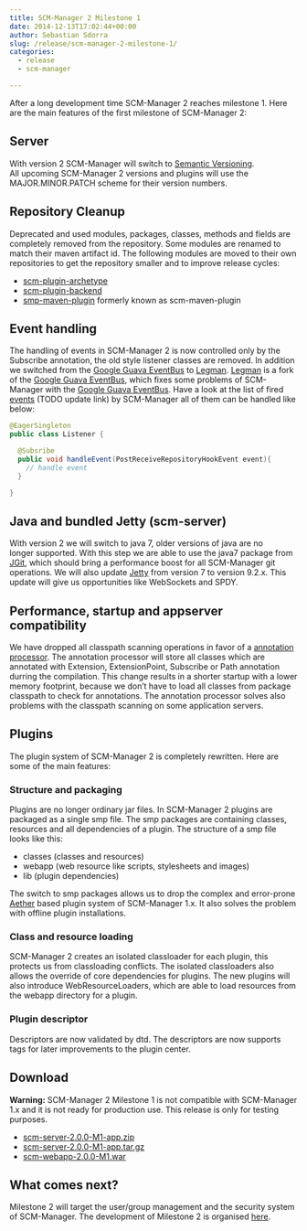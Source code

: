 ```yaml
---
title: SCM-Manager 2 Milestone 1
date: 2014-12-13T17:02:44+00:00
author: Sebastian Sdorra
slug: /release/scm-manager-2-milestone-1/
categories:
  - release
  - scm-manager

---
```

After a long development time SCM-Manager 2 reaches milestone 1. Here are the main features of the first milestone of SCM-Manager 2:

## Server

With version 2 SCM-Manager will switch to <a title="Semantic Versioning" href="https://semver.org" target="_blank" rel="noopener noreferrer">Semantic Versioning</a>. All upcoming SCM-Manager 2 versions and plugins will use the MAJOR.MINOR.PATCH scheme for their version numbers.

## Repository Cleanup

Deprecated and used modules, packages, classes, methods and fields are completely removed from the repository. Some modules are renamed to match their maven artifact id. The following modules are moved to their own repositories to get the repository smaller and to improve release cycles:

- <a title="scm-plugin-archetype" href="https://bitbucket.org/sdorra/scm-plugin-archetype" target="_blank" rel="noopener noreferrer">scm-plugin-archetype</a>
- <a title="scm-plugin-backend" href="https://bitbucket.org/sdorra/scm-plugin-backend" target="_blank" rel="noopener noreferrer">scm-plugin-backend</a>
- [smp-maven-plugin](https://github.com/scm-manager/smp-maven-plugin) formerly known as scm-maven-plugin

## Event handling

The handling of events in SCM-Manager 2 is now controlled only by the Subscribe annotation, the old style listener classes are removed. In addition we switched from the <a title="Google Guava EventBus" href="https://code.google.com/p/guava-libraries/wiki/EventBusExplained" target="_blank" rel="noopener noreferrer">Google Guava EventBus</a> to <a title="Legman" href="https://github.com/sdorra/legman" target="_blank" rel="noopener noreferrer">Legman</a>. <a title="Legman" href="https://github.com/sdorra/legman" target="_blank" rel="noopener noreferrer">Legman</a> is a fork of the <a title="Google Guava EventBus" href="https://code.google.com/p/guava-libraries/wiki/EventBusExplained" target="_blank" rel="noopener noreferrer">Google Guava EventBus</a>, which fixes some problems of SCM-Manager with the <a title="Google Guava EventBus" href="https://code.google.com/p/guava-libraries/wiki/EventBusExplained" target="_blank" rel="noopener noreferrer">Google Guava EventBus</a>. Have a look at the list of fired <a title="SCM-Manager events" href="https://docs.scm-manager.org/apidocs/latest/sonia/scm/event/class-use/Event.html" target="_blank" rel="noopener noreferrer">events</a> (TODO update link) by SCM-Manager all of them can be handled like below:

```java
@EagerSingleton
public class Listener {

  @Subsribe
  public void handleEvent(PostReceiveRepositoryHookEvent event){
    // handle event
  }

}
```

## Java and bundled Jetty (scm-server)

With version 2 we will switch to java 7, older versions of java are no longer supported. With this step we are able to use the java7 package from <a title="JGit" href="https://eclipse.org/jgit/" target="_blank" rel="noopener noreferrer">JGit</a>, which should bring a performance boost for all SCM-Manager git operations. We will also update <a title="Jetty" href="https://www.eclipse.org/jetty/" target="_blank" rel="noopener noreferrer">Jetty</a> from version 7 to version 9.2.x. This update will give us opportunities like WebSockets and SPDY.

## Performance, startup and appserver compatibility

We have dropped all classpath scanning operations in favor of a <a title="annotation processor" href="https://docs.oracle.com/javase/7/docs/api/javax/annotation/processing/Processor.html" target="_blank" rel="noopener noreferrer">annotation processor</a>. The annotation processor will store all classes which are annotated with Extension, ExtensionPoint, Subscribe or Path annotation durring the compilation. This change results in a shorter startup with a lower memory footprint, because we don’t have to load all classes from package classpath to check for annotations. The annotation processor solves also problems with the classpath scanning on some application servers.

## Plugins

The plugin system of SCM-Manager 2 is completely rewritten. Here are some of the main features:

### Structure and packaging

Plugins are no longer ordinary jar files. In SCM-Manager 2 plugins are packaged as a single smp file. The smp packages are containing classes, resources and all dependencies of a plugin. The structure of a smp file looks like this:

- classes (classes and resources)
- webapp (web resource like scripts, stylesheets and images)
- lib (plugin dependencies)

The switch to smp packages allows us to drop the complex and error-prone <a title="Aether" href="https://eclipse.org/aether/" target="_blank" rel="noopener noreferrer">Aether</a> based plugin system of SCM-Manager 1.x. It also solves the problem with offline plugin installations.

### Class and resource loading

SCM-Manager 2 creates an isolated classloader for each plugin, this protects us from classloading conflicts. The isolated classloaders also allows the override of core dependencies for plugins. The new plugins will also introduce WebResourceLoaders, which are able to load resources from the webapp directory for a plugin.

### Plugin descriptor

Descriptors are now validated by dtd. The descriptors are now supports tags for later improvements to the plugin center.

## Download

**Warning:** SCM-Manager 2 Milestone 1 is not compatible with SCM-Manager 1.x and it is not ready for production use. This release is only for testing purposes.

- [scm-server-2.0.0-M1-app.zip](https://maven.scm-manager.org/nexus/content/repositories/releases/sonia/scm/scm-server/2.0.0-M1/scm-server-2.0.0-M1-app.zip "scm-server-2.0.0-M1-app.zip")
- [scm-server-2.0.0-M1-app.tar.gz](https://maven.scm-manager.org/nexus/content/repositories/releases/sonia/scm/scm-server/2.0.0-M1/scm-server-2.0.0-M1-app.tar.gz "scm-server-2.0.0-M1-app.tar.gz")
- [scm-webapp-2.0.0-M1.war](https://maven.scm-manager.org/nexus/content/repositories/releases/sonia/scm/scm-webapp/2.0.0-M1/scm-webapp-2.0.0-M1.war "scm-webapp-2.0.0-M1.war")

## What comes next?

Milestone 2 will target the user/group management and the security system of SCM-Manager. The development of Milestone 2 is organised <a title="SCM-Manager 2 Milestone 2 development" href="https://trello.com/b/Afb3hoJ9/scm-manager-2-0-0-milestone-2" target="_blank" rel="noopener noreferrer">here</a>.

